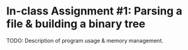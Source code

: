 # In-class Assignment #1: Parsing a file & building a binary tree
TODO: Description of program usage & memory management.
